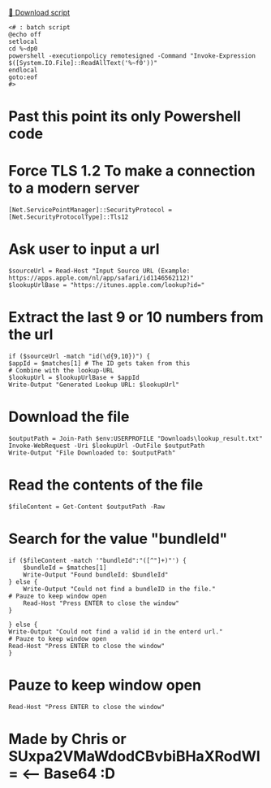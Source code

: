 [💾 Download script](https://github.com/ILikeLight/Bundle-ID-Finder/blob/main/Bundle%20id%20generator.cmd)

    <# : batch script
    @echo off
    setlocal
    cd %~dp0
    powershell -executionpolicy remotesigned -Command "Invoke-Expression $([System.IO.File]::ReadAllText('%~f0'))"
    endlocal
    goto:eof
    #>

# Past this point its only Powershell code

# Force TLS 1.2 To make a connection to a modern server
    [Net.ServicePointManager]::SecurityProtocol = [Net.SecurityProtocolType]::Tls12

# Ask user to input a url
    $sourceUrl = Read-Host "Input Source URL (Example: https://apps.apple.com/nl/app/safari/id1146562112)"
    $lookupUrlBase = "https://itunes.apple.com/lookup?id="

# Extract the last 9 or 10 numbers from the url
    if ($sourceUrl -match "id(\d{9,10})") {
    $appId = $matches[1] # The ID gets taken from this
    # Combine with the lookup-URL
    $lookupUrl = $lookupUrlBase + $appId
    Write-Output "Generated Lookup URL: $lookupUrl"
    
# Download the file
    $outputPath = Join-Path $env:USERPROFILE "Downloads\lookup_result.txt"
    Invoke-WebRequest -Uri $lookupUrl -OutFile $outputPath
    Write-Output "File Downloaded to: $outputPath"

 # Read the contents of the file
    $fileContent = Get-Content $outputPath -Raw

 # Search for the value "bundleId"
    if ($fileContent -match '"bundleId":"([^"]+)"') {
        $bundleId = $matches[1]
        Write-Output "Found bundleId: $bundleId"
    } else {
        Write-Output "Could not find a bundleID in the file."
	# Pauze to keep window open
        Read-Host "Press ENTER to close the window"
    }
    
    } else {
    Write-Output "Could not find a valid id in the enterd url."
	# Pauze to keep window open
    Read-Host "Press ENTER to close the window"
    }

# Pauze to keep window open
    Read-Host "Press ENTER to close the window"


# Made by Chris or SUxpa2VMaWdodCBvbiBHaXRodWI= <-- Base64 :D
